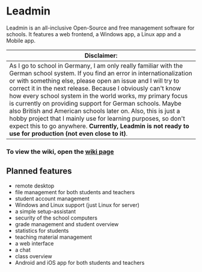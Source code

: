 # **Leadmin**
Leadmin is an all-inclusive Open-Source and free management software for schools.
It features a web frontend, a Windows app, a Linux app and a Mobile app.

| Disclaimer:  |
|--------------|
| As I go to school in Germany, I am only really familiar with the German school system. If you find an error in internationalization or with something else, please open an issue and I will try to correct it in the next release. Because I obviously can't know how every school system in the world works, my primary focus is currently on providing support for German schools. Maybe also British and American schools later on. Also, this is just a hobby project that I mainly use for learning purposes, so don't expect this to go anywhere. **Currently, Leadmin is not ready to use for production (not even close to it)**. |

### To view the wiki, open the [wiki page](https://github.com/CyCodeDE/leadmin-wiki/wiki)

## **Planned features**
- remote desktop
- file management for both students and teachers
- student account management
- Windows and Linux support (just Linux for server)
- a simple setup-assistant
- security of the school computers
- grade management and student overview
- statistics for students
- teaching material management
- a web interface
- a chat
- class overview
- Android and iOS app for both students and teachers
